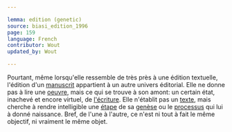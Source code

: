 ```yaml
---

lemma: edition (genetic)
source: biasi_edition_1996
page: 159
language: French
contributor: Wout
updated_by: Wout

---
```


Pourtant, même lorsqu'elle ressemble de très près à une édition textuelle, l'édition d'un [manuscrit](manuscript.html) appartient à un autre univers éditorial. Elle ne donne pas à lire une [oeuvre](work.html), mais ce qui se trouve à son amont: un certain état, inachevé et encore virtuel, de [l'écriture](writingProcess). Elle n'établit pas un [texte](text.html), mais cherche à rendre intelligible une [étape](writingStage.html) de sa [genèse](genesis.html) ou le [processus](writingProcess.html) qui lui à donné naissance. Bref, de l'une à l'autre, ce n'est ni tout à fait le même objectif, ni vraiment le même objet.
